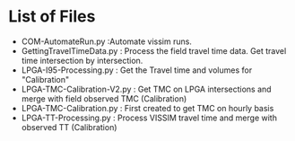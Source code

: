 # List of Files



- COM-AutomateRun.py :Automate vissim runs. 
- GettingTravelTimeData.py : Process the field travel time data. Get travel time intersection by intersection.
- LPGA-I95-Processing.py : Get the Travel time and volumes for "Calibration"
- LPGA-TMC-Calibration-V2.py : Get TMC on LPGA intersections and merge with field observed TMC (Calibration)
- LPGA-TMC-Calibration.py :  First created to get TMC on hourly basis
- LPGA-TT-Processing.py :  Process VISSIM travel time and merge with observed TT (Calibration)